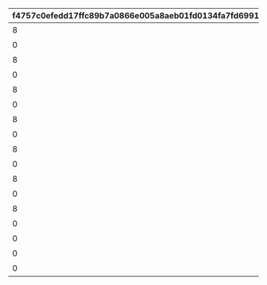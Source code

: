 |f4757c0efedd17ffc89b7a0866e005a8aeb01fd0134fa7fd69913243919e0d6f|0568fca5926f0330035241a2494362d8fbef24ce54a56e4b0dc83ac7ebb0d302|84eee0a0eeab61f6a12729ff2e0a5597863bb08efe19a327ba11cdc3f38517ee|3ac6f96d75eb9246c9c158b6ebdb6eaf29f6c260f7a7b940a9e50f6d9f69ff73|4d189ad56649a8538c6a8a112c75522a062bf77f01648b1892adec50e5700eae|9a5763adf20ee837794a7910b1551cc4df2f36fe69a753569843d8bf46d34589|86fea9b6d38492b5609cc897d933956f5815eb4e981fa25f5374e863b3b0f517|
| --- | --- | --- | --- | --- | --- | --- |
|8|スイーツ早食いクラブ|10148|5148061|40|91002|1|
|0|ぺんぽこりんの正体…？|10148|5148062|0|0|1|
|8|夜凪の恋バナ？|10148|5148064|40|91002|2|
|0|麦しゅわアブダクション|10148|5148065|0|0|2|
|8|ピッカピカのボードで|10148|5148067|40|91002|3|
|0|Mって何ですか？|10148|5148068|0|0|3|
|8|スイカの次はミルク？|10148|5148070|40|91002|4|
|0|騎士きゅんセラピー|10148|5148071|0|0|4|
|8|パチパチとフーフー|10148|5148073|40|91002|5|
|0|火遁の術でチャメシ！|10148|5148074|0|0|5|
|8|耳を澄ませば|10148|5148076|40|91002|6|
|0|祓った方がよくねー？|10148|5148077|0|0|6|
|8|爆誕ホットヒップドロップ|10148|5148079|40|91002|7|
|0|スーパースライム戦士|10148|5148080|0|0|7|
|0|バラバラな写真と証言|10148|5148601|0|0|0|
|0|写真アルバム復元完了！|10148|5148602|0|0|7|
|0|記念の集合写真★|10148|5148603|0|0|100|